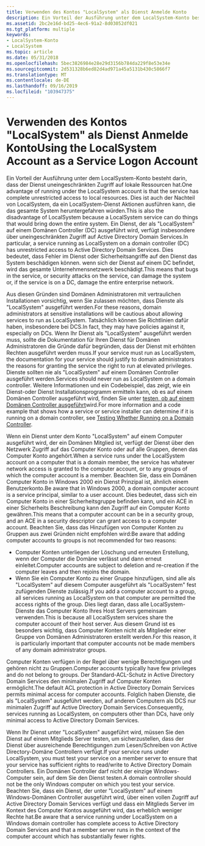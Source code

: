 ```yaml
---
title: Verwenden des Kontos "LocalSystem" als Dienst Anmelde Konto
description: Ein Vorteil der Ausführung unter dem LocalSystem-Konto besteht darin, dass der Dienst uneingeschränkten Zugriff auf lokale Ressourcen hat.
ms.assetid: 2bc2e16d-bd25-4ec6-91a2-8d03052df021
ms.tgt_platform: multiple
keywords:
- LocalSystem-Konto
- LocalSystem
ms.topic: article
ms.date: 05/31/2018
ms.openlocfilehash: 5bec3826984e28e29d3156b784da229f8e53e34e
ms.sourcegitcommit: 2d531328b6ed82d4ad971a45a5131b430c5866f7
ms.translationtype: MT
ms.contentlocale: de-DE
ms.lasthandoff: 09/16/2019
ms.locfileid: "103947375"
---
```

# <a name="using-the-localsystem-account-as-a-service-logon-account"></a><span data-ttu-id="eead4-105">Verwenden des Kontos "LocalSystem" als Dienst Anmelde Konto</span><span class="sxs-lookup"><span data-stu-id="eead4-105">Using the LocalSystem Account as a Service Logon Account</span></span>

<span data-ttu-id="eead4-106">Ein Vorteil der Ausführung unter dem LocalSystem-Konto besteht darin, dass der Dienst uneingeschränkten Zugriff auf lokale Ressourcen hat.</span><span class="sxs-lookup"><span data-stu-id="eead4-106">One advantage of running under the LocalSystem account is that the service has complete unrestricted access to local resources.</span></span> <span data-ttu-id="eead4-107">Dies ist auch der Nachteil von LocalSystem, da ein LocalSystem-Dienst Aktionen ausführen kann, die das gesamte System heruntergefahren würden.</span><span class="sxs-lookup"><span data-stu-id="eead4-107">This is also the disadvantage of LocalSystem because a LocalSystem service can do things that would bring down the entire system.</span></span> <span data-ttu-id="eead4-108">Ein Dienst, der als "LocalSystem" auf einem Domänen Controller (DC) ausgeführt wird, verfügt insbesondere über uneingeschränkten Zugriff auf Active Directory Domain Services.</span><span class="sxs-lookup"><span data-stu-id="eead4-108">In particular, a service running as LocalSystem on a domain controller (DC) has unrestricted access to Active Directory Domain Services.</span></span> <span data-ttu-id="eead4-109">Dies bedeutet, dass Fehler im Dienst oder Sicherheitsangriffe auf den Dienst das System beschädigen können. wenn sich der Dienst auf einem DC befindet, wird das gesamte Unternehmensnetzwerk beschädigt.</span><span class="sxs-lookup"><span data-stu-id="eead4-109">This means that bugs in the service, or security attacks on the service, can damage the system or, if the service is on a DC, damage the entire enterprise network.</span></span>

<span data-ttu-id="eead4-110">Aus diesen Gründen sind Domänen Administratoren mit vertraulichen Installationen vorsichtig, wenn Sie zulassen möchten, dass Dienste als "LocalSystem" ausgeführt werden.</span><span class="sxs-lookup"><span data-stu-id="eead4-110">For these reasons, domain administrators at sensitive installations will be cautious about allowing services to run as LocalSystem.</span></span> <span data-ttu-id="eead4-111">Tatsächlich können Sie Richtlinien dafür haben, insbesondere bei DCS.</span><span class="sxs-lookup"><span data-stu-id="eead4-111">In fact, they may have policies against it, especially on DCs.</span></span> <span data-ttu-id="eead4-112">Wenn Ihr Dienst als "LocalSystem" ausgeführt werden muss, sollte die Dokumentation für Ihren Dienst für Domänen Administratoren die Gründe dafür begründen, dass der Dienst mit erhöhten Rechten ausgeführt werden muss.</span><span class="sxs-lookup"><span data-stu-id="eead4-112">If your service must run as LocalSystem, the documentation for your service should justify to domain administrators the reasons for granting the service the right to run at elevated privileges.</span></span> <span data-ttu-id="eead4-113">Dienste sollten nie als "LocalSystem" auf einem Domänen Controller ausgeführt werden.</span><span class="sxs-lookup"><span data-stu-id="eead4-113">Services should never run as LocalSystem on a domain controller.</span></span> <span data-ttu-id="eead4-114">Weitere Informationen und ein Codebeispiel, das zeigt, wie ein Dienst-oder Dienst Installationsprogramm ermitteln kann, ob es auf einem Domänen Controller ausgeführt wird, finden Sie unter [testen, ob auf einem Domänen Controller ausgeführt](testing-whether-running-on-a-domain-controller.md)wird.</span><span class="sxs-lookup"><span data-stu-id="eead4-114">For more information and a code example that shows how a service or service installer can determine if it is running on a domain controller, see [Testing Whether Running on a Domain Controller](testing-whether-running-on-a-domain-controller.md).</span></span>

<span data-ttu-id="eead4-115">Wenn ein Dienst unter dem Konto "LocalSystem" auf einem Computer ausgeführt wird, der ein Domänen Mitglied ist, verfügt der Dienst über den Netzwerk Zugriff auf das Computer Konto oder auf alle Gruppen, denen das Computer Konto angehört.</span><span class="sxs-lookup"><span data-stu-id="eead4-115">When a service runs under the LocalSystem account on a computer that is a domain member, the service has whatever network access is granted to the computer account, or to any groups of which the computer account is a member.</span></span> <span data-ttu-id="eead4-116">Beachten Sie, dass ein Domänen Computer Konto in Windows 2000 ein Dienst Prinzipal ist, ähnlich einem Benutzerkonto.</span><span class="sxs-lookup"><span data-stu-id="eead4-116">Be aware that in Windows 2000, a domain computer account is a service principal, similar to a user account.</span></span> <span data-ttu-id="eead4-117">Dies bedeutet, dass sich ein Computer Konto in einer Sicherheitsgruppe befinden kann, und ein ACE in einer Sicherheits Beschreibung kann den Zugriff auf ein Computer Konto gewähren.</span><span class="sxs-lookup"><span data-stu-id="eead4-117">This means that a computer account can be in a security group, and an ACE in a security descriptor can grant access to a computer account.</span></span> <span data-ttu-id="eead4-118">Beachten Sie, dass das Hinzufügen von Computer Konten zu Gruppen aus zwei Gründen nicht empfohlen wird:</span><span class="sxs-lookup"><span data-stu-id="eead4-118">Be aware that adding computer accounts to groups is not recommended for two reasons:</span></span>

-   <span data-ttu-id="eead4-119">Computer Konten unterliegen der Löschung und erneuten Erstellung, wenn der Computer die Domäne verlässt und dann erneut einleitet.</span><span class="sxs-lookup"><span data-stu-id="eead4-119">Computer accounts are subject to deletion and re-creation if the computer leaves and then rejoins the domain.</span></span>
-   <span data-ttu-id="eead4-120">Wenn Sie ein Computer Konto zu einer Gruppe hinzufügen, sind alle als "LocalSystem" auf diesem Computer ausgeführt als "LocalSystem" fest zufügenden Dienste zulässig.</span><span class="sxs-lookup"><span data-stu-id="eead4-120">If you add a computer account to a group, all services running as LocalSystem on that computer are permitted the access rights of the group.</span></span> <span data-ttu-id="eead4-121">Dies liegt daran, dass alle LocalSystem-Dienste das Computer Konto Ihres Host Servers gemeinsam verwenden.</span><span class="sxs-lookup"><span data-stu-id="eead4-121">This is because all LocalSystem services share the computer account of their host server.</span></span> <span data-ttu-id="eead4-122">Aus diesem Grund ist es besonders wichtig, dass Computer Konten nicht als Mitglieder einer Gruppe von Domänen Administratoren erstellt werden.</span><span class="sxs-lookup"><span data-stu-id="eead4-122">For this reason, it is particularly important that computer accounts not be made members of any domain administrator groups.</span></span>

<span data-ttu-id="eead4-123">Computer Konten verfügen in der Regel über wenige Berechtigungen und gehören nicht zu Gruppen.</span><span class="sxs-lookup"><span data-stu-id="eead4-123">Computer accounts typically have few privileges and do not belong to groups.</span></span> <span data-ttu-id="eead4-124">Der Standard-ACL-Schutz in Active Directory Domain Services den minimalen Zugriff auf Computer Konten ermöglicht.</span><span class="sxs-lookup"><span data-stu-id="eead4-124">The default ACL protection in Active Directory Domain Services permits minimal access for computer accounts.</span></span> <span data-ttu-id="eead4-125">Folglich haben Dienste, die als "LocalSystem" ausgeführt werden, auf anderen Computern als DCS nur minimalen Zugriff auf Active Directory Domain Services.</span><span class="sxs-lookup"><span data-stu-id="eead4-125">Consequently, services running as LocalSystem, on computers other than DCs, have only minimal access to Active Directory Domain Services.</span></span>

<span data-ttu-id="eead4-126">Wenn Ihr Dienst unter "LocalSystem" ausgeführt wird, müssen Sie den Dienst auf einem Mitglieds Server testen, um sicherzustellen, dass der Dienst über ausreichende Berechtigungen zum Lesen/Schreiben von Active Directory-Domäne Controllern verfügt.</span><span class="sxs-lookup"><span data-stu-id="eead4-126">If your service runs under LocalSystem, you must test your service on a member server to ensure that your service has sufficient rights to read/write to Active Directory Domain Controllers.</span></span> <span data-ttu-id="eead4-127">Ein Domänen Controller darf nicht der einzige Windows-Computer sein, auf dem Sie den Dienst testen.</span><span class="sxs-lookup"><span data-stu-id="eead4-127">A domain controller should not be the only Windows computer on which you test your service.</span></span> <span data-ttu-id="eead4-128">Beachten Sie, dass ein Dienst, der unter "LocalSystem" auf einem Windows-Domänen Controller ausgeführt wird, über einen vollen Zugriff auf Active Directory Domain Services verfügt und dass ein Mitglieds Server im Kontext des Computer Kontos ausgeführt wird, das erheblich weniger Rechte hat.</span><span class="sxs-lookup"><span data-stu-id="eead4-128">Be aware that a service running under LocalSystem on a Windows domain controller has complete access to Active Directory Domain Services and that a member server runs in the context of the computer account which has substantially fewer rights.</span></span>

 

 




